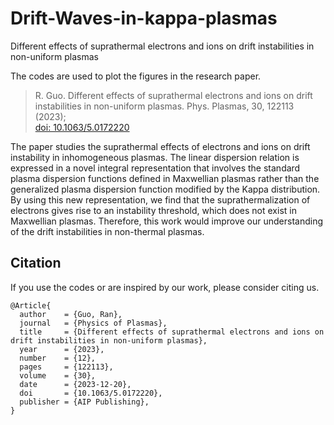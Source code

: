 # Drift-Waves-in-kappa-plasmas
Different effects of suprathermal electrons and ions on drift instabilities in non-uniform plasmas

The codes are used to plot the figures in the research paper.

> R. Guo. Different effects of suprathermal electrons and ions on drift instabilities in non-uniform plasmas. Phys. Plasmas, 30, 122113 (2023);\
> [doi: 10.1063/5.0172220](https://doi.org/10.1063/5.0172220)

The paper studies the suprathermal effects of electrons and ions on drift instability in inhomogeneous plasmas. 
The linear dispersion relation is expressed in a novel integral representation that involves the standard plasma dispersion functions defined in Maxwellian plasmas rather than the generalized plasma dispersion function modified by the Kappa distribution.
By using this new representation, we find that the suprathermalization of electrons gives rise to an instability threshold, which does not exist in Maxwellian plasmas.
Therefore, this work would improve our understanding of the drift instabilities in non-thermal plasmas.

## Citation
If you use the codes or are inspired by our work, please consider citing us.
```
@Article{
  author    = {Guo, Ran},
  journal   = {Physics of Plasmas},
  title     = {Different effects of suprathermal electrons and ions on drift instabilities in non-uniform plasmas},
  year      = {2023},
  number    = {12},
  pages     = {122113},
  volume    = {30},
  date      = {2023-12-20},
  doi       = {10.1063/5.0172220},
  publisher = {AIP Publishing},
}
```
